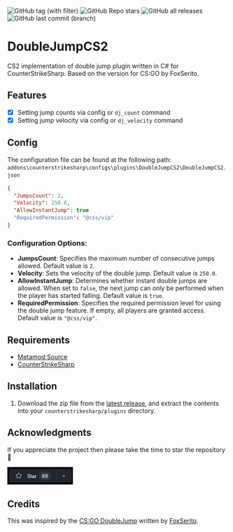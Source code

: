 ﻿![GitHub tag (with filter)](https://img.shields.io/github/v/tag/fidarit/cs2-DoubleJump?style=for-the-badge&label=Version)
![GitHub Repo stars](https://img.shields.io/github/stars/fidarit/cs2-DoubleJump?style=for-the-badge)
![GitHub all releases](https://img.shields.io/github/downloads/fidarit/cs2-DoubleJump/total?style=for-the-badge)
![GitHub last commit (branch)](https://img.shields.io/github/last-commit/fidarit/cs2-DoubleJump/master?style=for-the-badge)

# DoubleJumpCS2
CS2 implementation of double jump plugin written in C# for CounterStrikeSharp. Based on the version for CS:GO by FoxSerito.

## Features
- [x] Setting jump counts via config or `dj_count` command
- [x] Setting jump velocity via config or `dj_velocity` command

## Config
The configuration file can be found at the following path: `addons\counterstrikesharp\configs\plugins\DoubleJumpCS2\DoubleJumpCS2.json`

```json
{
  "JumpsCount": 2,
  "Velocity": 250.0,
  "AllowInstantJump": true
  "RequiredPermission": "@css/vip"
}
```

### Configuration Options:
- **JumpsCount**: Specifies the maximum number of consecutive jumps allowed. Default value is `2`.  
- **Velocity**: Sets the velocity of the double jump. Default value is `250.0`.  
- **AllowInstantJump**: Determines whether instant double jumps are allowed. When set to `false`, the next jump can only be performed when the player has started falling. Default value is `true`.  
- **RequiredPermission**: Specifies the required permission level for using the double jump feature. If empty, all players are granted access. Default value is `"@css/vip"`.

## Requirements
- [Metamod:Source](https://www.sourcemm.net/downloads.php/?branch=master)
- [CounterStrikeSharp](https://github.com/roflmuffin/CounterStrikeSharp)

## Installation
1. Download the zip file from the [latest release](../../releases), and extract the contents into your `counterstrikesharp/plugins` directory.

## Acknowledgments
If you appreciate the project then please take the time to star the repository 🙏

![Star us](https://github.com/b3none/gdprconsent/raw/development/.github/README_ASSETS/star_us.png)

## Credits
This was inspired by the [CS:GO DoubleJump](https://github.com/FoxSerito/FOXWORLD_plugin_DoubleJump_CSGO) written by [FoxSerito](https://github.com/FoxSerito).
